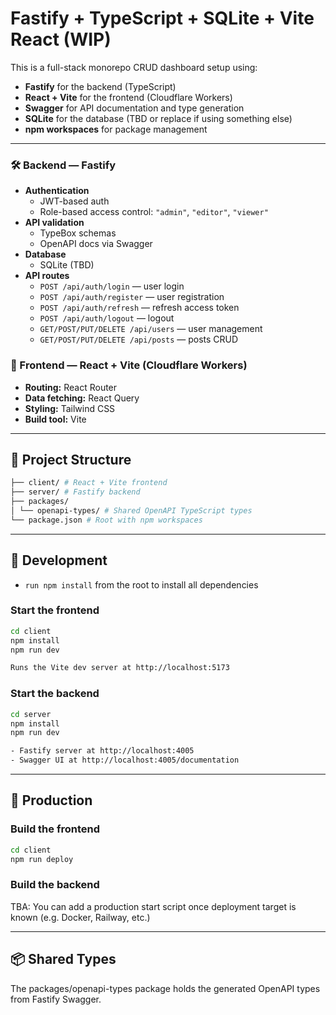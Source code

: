 # Fastify + TypeScript + SQLite + Vite React (WIP)

This is a full-stack monorepo CRUD dashboard setup using:

- **Fastify** for the backend (TypeScript)
- **React + Vite** for the frontend (Cloudflare Workers)
- **Swagger** for API documentation and type generation
- **SQLite** for the database (TBD or replace if using something else)
- **npm workspaces** for package management

---

### 🛠️ Backend — Fastify

- **Authentication**
  - JWT-based auth
  - Role-based access control: `"admin"`, `"editor"`, `"viewer"`
- **API validation**
  - TypeBox schemas
  - OpenAPI docs via Swagger
- **Database**
  - SQLite (TBD)
- **API routes**
  - `POST /api/auth/login` — user login
  - `POST /api/auth/register` — user registration
  - `POST /api/auth/refresh` — refresh access token
  - `POST /api/auth/logout` — logout
  - `GET/POST/PUT/DELETE /api/users` — user management
  - `GET/POST/PUT/DELETE /api/posts` — posts CRUD

### 🎨 Frontend — React + Vite (Cloudflare Workers)

- **Routing:** React Router
- **Data fetching:** React Query
- **Styling:** Tailwind CSS
- **Build tool:** Vite

---

## 📁 Project Structure

```bash
├── client/ # React + Vite frontend
├── server/ # Fastify backend
├── packages/
│ └── openapi-types/ # Shared OpenAPI TypeScript types
└── package.json # Root with npm workspaces
```

---

## 🧪 Development

- `run npm install` from the root to install all dependencies

### Start the frontend

```bash
cd client
npm install
npm run dev

Runs the Vite dev server at http://localhost:5173
```

### Start the backend

```bash
cd server
npm install
npm run dev

- Fastify server at http://localhost:4005
- Swagger UI at http://localhost:4005/documentation

```

---

## 🚀 Production

### Build the frontend

```bash
cd client
npm run deploy
```

### Build the backend

TBA: You can add a production start script once deployment target is known (e.g. Docker, Railway, etc.)

---

## 📦 Shared Types

The packages/openapi-types package holds the generated OpenAPI types from Fastify Swagger.
